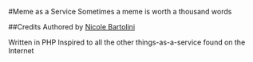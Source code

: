 #Meme as a Service
Sometimes a meme is worth a thousand words

##Credits
Authored by [Nicole Bartolini](https://github.com/Fuminshou)

Written in PHP
Inspired to all the other things-as-a-service found on the Internet